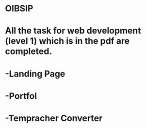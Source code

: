 # OIBSIP
# All the task for web development (level 1) which is in the pdf are completed.
# -Landing Page 
# -Portfol
# -Tempracher Converter

